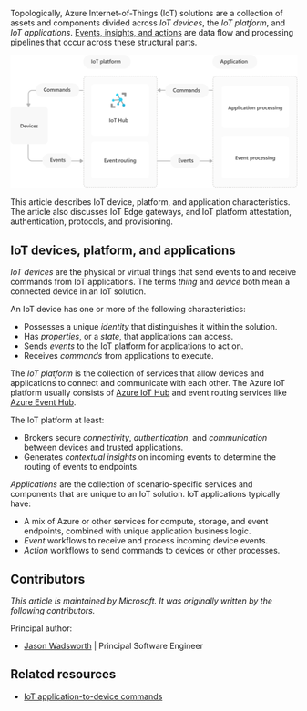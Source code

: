 Topologically, Azure Internet-of-Things (IoT) solutions are a collection of assets and components divided across *IoT devices*, the *IoT platform*, and *IoT applications*. [Events, insights, and actions](/azure/architecture/reference-architectures/iot/iot-architecture-overview) are data flow and processing pipelines that occur across these structural parts.

![A diagram showing the relationship between devices, the IoT platform, and an application.](media/devices-platform-application.svg)

This article describes IoT device, platform, and application characteristics. The article also discusses IoT Edge gateways, and IoT platform attestation, authentication, protocols, and provisioning.

## IoT devices, platform, and applications

*IoT devices* are the physical or virtual things that send events to and receive commands from IoT applications. The terms *thing* and *device* both mean a connected device in an IoT solution.

An IoT device has one or more of the following characteristics:
- Possesses a unique *identity* that distinguishes it within the solution.
- Has *properties*, or a *state*, that applications can access.
- Sends *events* to the IoT platform for applications to act on.
- Receives *commands* from applications to execute.

The *IoT platform* is the collection of services that allow devices and applications to connect and communicate with each other. The Azure IoT platform usually consists of [Azure IoT Hub](/azure/iot-hub/about-iot-hub) and event routing services like [Azure Event Hub](/azure/iot-hub/iot-hub-compare-event-hubs).

The IoT platform at least:
- Brokers secure *connectivity*, *authentication*, and *communication* between devices and trusted applications.
- Generates *contextual insights* on incoming events to determine the routing of events to endpoints.

*Applications* are the collection of scenario-specific services and components that are unique to an IoT solution. IoT applications typically have:
- A mix of Azure or other services for compute, storage, and event endpoints, combined with unique application business logic.
- *Event* workflows to receive and process incoming device events.
- *Action* workflows to send commands to devices or other processes.

## Contributors

*This article is maintained by Microsoft. It was originally written by the following contributors.*

Principal author:

- [Jason Wadsworth](https://www.linkedin.com/in/jason-wadsworth-23549b158) | Principal Software Engineer

## Related resources

- [IoT application-to-device commands](cloud-to-device.yml)
